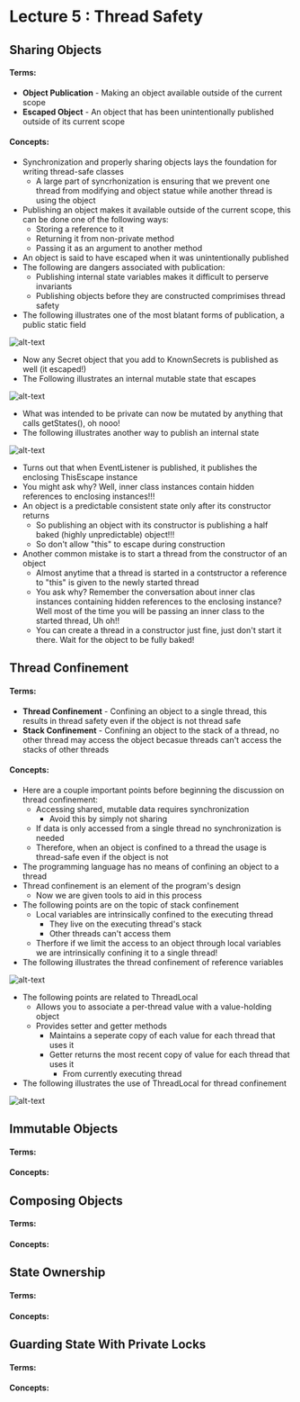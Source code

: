 # Lecture 5 : Thread Safety
## Sharing Objects
#### Terms:
- **Object Publication** - Making an object available outside of the current scope
- **Escaped Object** - An object that has been unintentionally published outside of its current scope

#### Concepts:
- Synchronization and properly sharing objects lays the foundation for writing thread-safe classes
  - A large part of syncrhonization is ensuring that we prevent one thread from modifying and object statue while another thread is using the object
- Publishing an object makes it available outside of the current scope, this can be done one of the following ways:
  - Storing a reference to it
  - Returning it from non-private method
  - Passing it as an argument to another method
- An object is said to have escaped when it was unintentionally published
- The following are dangers associated with publication:
  - Publishing internal state variables makes it difficult to perserve invariants
  - Publishing objects before they are constructed comprimises thread safety 
- The following illustrates one of the most blatant forms of publication, a public static field

![alt-text](https://raw.github.com/jarretflack/cs455Studying/master/Midterm/images/L9-public-static.png?raw=true)

- Now any Secret object that you add to KnownSecrets is published as well (it escaped!)
- The Following illustrates an internal mutable state that escapes

![alt-text](https://raw.github.com/jarretflack/cs455Studying/master/Midterm/images/L9-internal-mutable-state-escape.png?raw=true)

- What was intended to be private can now be mutated by anything that calls getStates(), oh nooo!
- The following illustrates another way to publish an internal state

![alt-text](https://raw.github.com/jarretflack/cs455Studying/master/Midterm/images/L9-published-internal-state.png?raw=true)

- Turns out that when EventListener is published, it publishes the enclosing ThisEscape instance
- You might ask why? Well, inner class instances contain hidden references to enclosing instances!!!
- An object is a predictable consistent state only after its constructor returns
  - So publishing an object with its constructor is publishing a half baked (highly unpredictable) object!!!
  - So don't allow "this" to escape during construction
- Another common mistake is to start a thread from the constructor of an object
  - Almost anytime that a thread is started in a contstructor a reference to "this" is given to the newly started thread
  - You ask why? Remember the conversation about inner clas instances containing hidden references to the enclosing instance? Well most of the time you will be passing an inner class to the started thread, Uh oh!!
  - You can create a thread in a constructor just fine, just don't start it there. Wait for the object to be fully baked!

## Thread Confinement
#### Terms:
- **Thread Confinement** - Confining an object to a single thread, this results in thread safety even if the object is not thread safe
- **Stack Confinement** - Confining an object to the stack of a thread, no other thread may access the object becasue threads can't access the stacks of other threads

#### Concepts:
- Here are a couple important points before beginning the discussion on thread confinement:
  - Accessing shared, mutable data requires synchronization
    - Avoid this by simply not sharing
  - If data is only accessed from a single thread no synchronization is needed
  - Therefore, when an object is confined to a thread the usage is thread-safe even if the object is not
- The programming language has no means of confining an object to a thread
- Thread confinement is an element of the program's design
  - Now we are given tools to aid in this process
- The following points are on the topic of stack confinement
  - Local variables are intrinsically confined to the executing thread
    - They live on the executing thread's stack
    - Other threads can't access them
  - Therfore if we limit the access to an object through local variables we are intrinsically confining it to a single thread!
- The following illustrates the thread confinement of reference variables

![alt-text](https://raw.github.com/jarretflack/cs455Studying/master/Midterm/images/L9-thread-confinement-reference-variables.png?raw=true)

- The following points are related to ThreadLocal
  - Allows you to associate a per-thread value with a value-holding object
  - Provides setter and getter methods
    - Maintains a seperate copy of each value for each thread that uses it
    - Getter returns the most recent copy of value for each thread that uses it
      - From currently executing thread
- The following illustrates the use of ThreadLocal for thread confinement

![alt-text](https://raw.github.com/jarretflack/cs455Studying/master/Midterm/images/L9-using-threadlocal.png?raw=true)

## Immutable Objects
#### Terms:

#### Concepts:

## Composing Objects
#### Terms:

#### Concepts:

## State Ownership
#### Terms:

#### Concepts:

## Guarding State With Private Locks
#### Terms:

#### Concepts:
